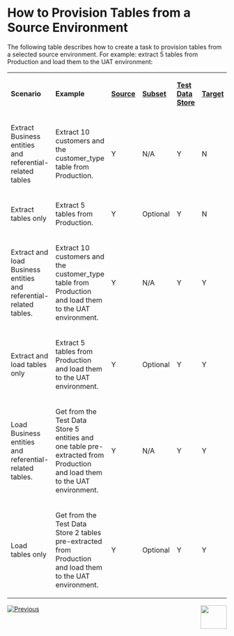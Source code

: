 # How to Provision Tables from a Source Environment

The following table describes how to create a task to provision tables from a selected source environment. For example: extract 5 tables from Production and load them to the UAT environment:



<table width="900pxl">
<tbody>
<tr>
<td width="250pxl">
<p><strong>Scenario</strong></p>
</td>
<td width="250pxl">
<p><strong>Example</strong></p>
</td>
<td width="100pxl">
<p><a href="14a_task_source_component.md"><strong>Source</strong></a></p>
</td>
<td width="100pxl">
<p><a href="15_task_subset_component.md"><strong>Subset</strong></a></p>
</td>
<td width="100pxl">
<p><a href="16_task_test_data_store_component.md"><strong>Test Data Store</strong></a></p>
</td>
<td width="100pxl">
<p><a href="17_task_target_component.md"><strong>Target</strong></a></p>
</td>
</tr>
<tr>
<td width="250pxl">
<p>Extract Business entities and referential-related tables</p>
</td>
<td width="250pxl">
<p>Extract 10 customers and the customer_type table from Production.</p>
</td>
<td width="100pxl">
<p>Y</p>
</td>
<td width="100pxl">
<p>N/A</p>
</td>
<td width="100pxl">
<p>Y</p>
</td>
<td width="100pxl">
<p>N</p>
</td>
</tr>
<tr>
<td width="250pxl">
<p>Extract tables only</p>
</td>
<td width="250pxl">
<p>Extract 5 tables from Production.</p>
</td>
<td width="100pxl">
<p>Y</p>
</td>
<td width="100pxl">
<p>Optional</p>
</td>
<td width="100pxl">
<p>Y</p>
</td>
<td width="100pxl">
<p>N</p>
</td>
</tr>
<tr>
<td width="250pxl">
<p>Extract and load Business entities and referential-related tables.</p>
</td>
<td width="250pxl">
<p>Extract 10 customers and the customer_type table from Production and load them to the UAT environment.</p>
</td>
<td width="100pxl">
<p>Y</p>
</td>
<td width="100pxl">
<p>N/A</p>
</td>
<td width="100pxl">
<p>Y</p>
</td>
<td width="100pxl">
<p>Y</p>
</td>
</tr>
<tr>
<td width="250pxl">
<p>Extract and load tables only</p>
</td>
<td width="250pxl">
<p>Extract 5 tables from Production and load them to the UAT environment.</p>
</td>
<td width="100pxl">
<p>Y</p>
</td>
<td width="100pxl">
<p>Optional</p>
</td>
<td width="100pxl">
<p>Y</p>
</td>
<td width="100pxl">
<p>Y</p>
</td>
</tr>
<tr>
<td width="250pxl">
<p>Load Business entities and referential-related tables.</p>
</td>
<td width="250pxl">
<p>Get from the Test Data Store 5 entities and one table pre-extracted from Production and load them to the UAT environment.</p>
</td>
<td width="100pxl">
<p>Y</p>
</td>
<td width="100pxl">
<p>N/A</p>
</td>
<td width="100pxl">
<p>Y</p>
</td>
<td width="100pxl">
<p>Y</p>
</td>
</tr>
<tr>
<td width="250pxl">
<p>Load tables only</p>
</td>
<td width="250pxl">
<p>Get from the Test Data Store 2 tables pre-extracted from Production and load them to the UAT environment.</p>
</td>
<td width="100pxl">
<p>Y</p>
</td>
<td width="100pxl">
<p>Optional</p>
</td>
<td width="100pxl">
<p>Y</p>
</td>
<td width="100pxl">
<p>Y</p>
</td>
</tr>
</tbody>
</table>





 [![Previous](/articles/images/Previous.png)](19_task_synthetic_data_generation.md)[<img align="right" width="60" height="54" src="/articles/images/Next.png">](25_task_tdmdb_tables.md)

